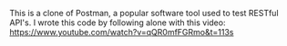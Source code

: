 This is a clone of Postman, a popular software tool used to test RESTful API's. I wrote this code by following alone with this video: https://www.youtube.com/watch?v=qQR0mfFGRmo&t=113s
